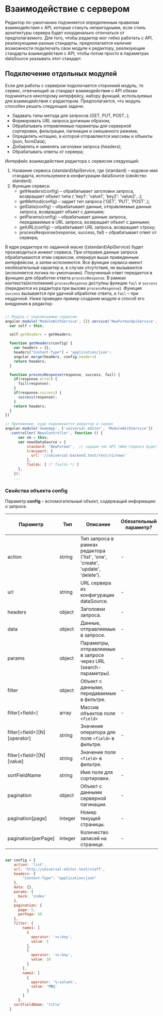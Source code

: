 # Взаимодействие с сервером

Редактор по-умолчанию подчиняется определенным правилам взаимодействия с API, которые стануть непригодными, если стиль архитектуры сервера будет координально отличаться от предполагаемого. 
Для того, чтобы редактор мог гибко работать с API, реализующими разные стандарты, предполагается наличие возможности подключать свои модули к редактору, реализующие стандарты взаимодействия с API, чтобы потом просто в параметрах dataSource указывать этот стандарт.

## Подключение отдельных модулей

Если для работы с сервером подключается сторонний модуль, то сервис, отвечающий за стандарт взаимодействия с API обязан подчиняться некоторому интерфейсу, набору функций, используемых для взаимодействия с редактором.
Предполагается, что модуль способен решать следующие задачи:

* Задавать типы метода для запросов (GET, PUT, POST..);
* Формировать URL запроса должным образом;
* Обрабатывать отправляемые параметры для серверной сортировки, фильтрации, пагинации и смешанного режима;
* Определять нотацию, в которой отправляются массивы и объекты (json, formData);
* Добавлять и заменять заголовки запроса (headers);
* Обрабатывать ответы от сервера;

Интерфейс взаимодействия редактора с сервисом следующий:
1. Название сервиса {standard}ApiService, где {standard} – кодовое имя стандарта, используемое в конфигурации dataSource (свойство standard).
2. Функции сервиса:
    * getHeaders(config) – обрабатывает заголовки запроса, возвращает объект типа { 'key1': 'value1', 'key2': 'value2'...};
    * getMethod(config) – задает тип запроса ('GET', 'PUT', 'POST'..);
    * getData(config) – обрабатывает данные, отправляемые данные запроса, возвращает объект с данными;
    * getParams(config) – обрабатывает данные запроса, передаваемые в URL запроса, возвращает объект с данными;
    * getURL(config) – обрабатывает URL запроса, возвращает строку;
    * processResponse(response, success, fail) – обрабатывает ответ от сервера;  

В ядре редактора по заданной маске ({standard}ApiService) будет производиться инжект сервиса. При отправке данные запроса обрабатываются этим сервисом, оперируя выше приведенным интерфейсом, а затем исполняются. 
Все функции сервиса имеют необязательный характер и, в случае отсутствия, не вызываются (исполняется логика по-умолчанию).
Полученный ответ передается в функцию для обработки ответа `processResponse`.
В рамках контекста(исполнения) `processResponse` доступны функции `fail` и `success` (передаются из редактора при вызове `processResponse`). Функция `success` вызывается при удачной обработке ответа, а `fail` – при неудачной.
Ниже приведен пример создания модуля и способ его внедрения в редактор:

```javascript

// Модуль с подключаемым сервисом
angular.module('ModuleWithService', []).service('NewFormatApiService', function() {
  var self = this;

  self.getHeaders = getHeaders;

  function getHeaders(config) { 
    var headers = {};
    headers["Content-Type"] = 'application/json';
    angular.merge(headers, config.headers)
    return headers;
  }

  function processResponse(response, success, fail) { 
    if(response.error) {
      fail(response);
    }
    if(response.success) {
      success(response);
    }
    return headers;
  }
})

// Приложение, куда подключается редактор и сервис 
angular.module('demoApp', ['universal.editor', 'ModuleWithService'])
  .controller('NewsController', function () {
      var vm = this;
      var newsDataSource = {
          standard: 'NewFormat',  // задаем тип API (Имя Сервиса будет складываться как 'NewFormatApiService')
          transport: {
            url: '//universal-backend.test/rest/v1/news'
          },
          fields: [ /* fields */ ]
      };
    });    
    ...

```

### Свойства объекта config
Параметр __config__ – вспомогательный объект, содержащий информацию о запросе.

| Параметр | Тип | Описание | Обязательный параметр? | Значение по-умолчанию |
| --- | --- | --- | --- | --- |
| action | string | Тип запроса в рамках редактора ('list', 'one', 'create', 'update', 'delete'). | - | - |
| url | string | URL сервера из конфигурации dataSource. | - | - |
| headers | object | Заголовки запроса. | - | - |
| data | object | Данные, отправляемые в запросе. | - | - |
| params | object | Параметры, отправляемые в запросе через URL (search-параметры). | - | - |
| filter | object | Объект с данными, передаваемые в фильтре. | - | - |
| filter[\<field\>] | array | Массив объектов поля `<field>` | - | - |
| filter[\<field\>][N][operator] | string | Значение оператора для поля `<field>` в фильтре. | - | - |
| filter[\<field\>][N][value] | string | Значение поля `<field>` в фильтре. | - | - |
| sortFieldName | string | Имя поля для сортировки. | - | - |
| pagination | object | Объект с данными серверной пагинации. | - | - |
| pagination[page] | integer | Номер текущей страницы. | - | - |
| pagination[perPage] | integer | Количество записей на странице. | - | - |
```javascript

var config = {
    action: 'list',
    url: 'http://universal-editor.test/staff',
    headers: {
        "Content-Type": "application/json"
    },
    data: {},
    params: {
      back: 'index'
    },
    pagination: {
      page: 5,
      perPage: 50
    },
    filter: {
        name1: [
          {
            operator: '>=:key',
            value: 5
          },
          {
            operator: '<=:key',
            value: 10
          }
        ],
        name2: [
          {
            operator: '%:value%',
            value: 'МФЦ'
          }
        ]  
      },
    sortFieldName: 'title'       
  }
```
